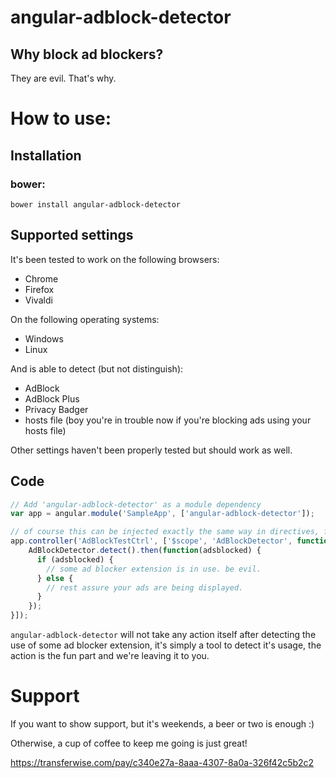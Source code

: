 # angular-adblock-detector

## Why block ad blockers?

They are evil. That's why.

# How to use:

## Installation

### bower:

`bower install angular-adblock-detector`

## Supported settings

It's been tested to work on the following browsers:

* Chrome
* Firefox
* Vivaldi

On the following operating systems:

* Windows
* Linux

And is able to detect (but not distinguish):

* AdBlock
* AdBlock Plus
* Privacy Badger
* hosts file (boy you're in trouble now if you're blocking ads using your hosts file)

Other settings haven't been properly tested but should work as well.

## Code

```javascript
// Add 'angular-adblock-detector' as a module dependency
var app = angular.module('SampleApp', ['angular-adblock-detector']);

// of course this can be injected exactly the same way in directives, factories and services, your choice.
app.controller('AdBlockTestCtrl', ['$scope', 'AdBlockDetector', function($scope, AdBlockDetector) {
    AdBlockDetector.detect().then(function(adsblocked) {
      if (adsblocked) {
        // some ad blocker extension is in use. be evil.
      } else {
        // rest assure your ads are being displayed.
      }
    });
}]);
```

`angular-adblock-detector` will not take any action itself after detecting the use of some ad blocker extension, it's simply a tool to detect it's usage, the action  is the fun part and we're leaving it to you.

# Support

If you want to show support, but it's weekends, a beer or two is enough :)

Otherwise, a cup of coffee to keep me going is just great!

https://transferwise.com/pay/c340e27a-8aaa-4307-8a0a-326f42c5b2c2
